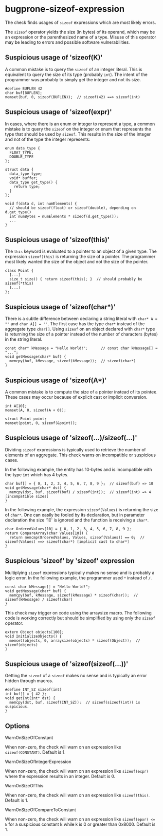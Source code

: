 bugprone-sizeof-expression
==========================

The check finds usages of `sizeof` expressions which are most likely
errors.

The `sizeof` operator yields the size (in bytes) of its operand, which
may be an expression or the parenthesized name of a type. Misuse of this
operator may be leading to errors and possible software vulnerabilities.

Suspicious usage of 'sizeof(K)'
-------------------------------

A common mistake is to query the `sizeof` of an integer literal. This is
equivalent to query the size of its type (probably `int`). The intent of
the programmer was probably to simply get the integer and not its size.

    #define BUFLEN 42
    char buf[BUFLEN];
    memset(buf, 0, sizeof(BUFLEN));  // sizeof(42) ==> sizeof(int)

Suspicious usage of 'sizeof(expr)'
----------------------------------

In cases, where there is an enum or integer to represent a type, a
common mistake is to query the `sizeof` on the integer or enum that
represents the type that should be used by `sizeof`. This results in the
size of the integer and not of the type the integer represents:

    enum data_type {
      FLOAT_TYPE,
      DOUBLE_TYPE
    };

    struct data {
      data_type type;
      void* buffer;
      data_type get_type() {
        return type;
      }
    };

    void f(data d, int numElements) {
      // should be sizeof(float) or sizeof(double), depending on d.get_type()
      int numBytes = numElements * sizeof(d.get_type());
      ...
    }

Suspicious usage of 'sizeof(this)'
----------------------------------

The `this` keyword is evaluated to a pointer to an object of a given
type. The expression `sizeof(this)` is returning the size of a pointer.
The programmer most likely wanted the size of the object and not the
size of the pointer.

    class Point {
      [...]
      size_t size() { return sizeof(this); }  // should probably be sizeof(*this)
      [...]
    };

Suspicious usage of 'sizeof(char\*)'
------------------------------------

There is a subtle difference between declaring a string literal with
`char* A = ""` and `char A[] = ""`. The first case has the type `char*`
instead of the aggregate type `char[]`. Using `sizeof` on an object
declared with `char*` type is returning the size of a pointer instead of
the number of characters (bytes) in the string literal.

    const char* kMessage = "Hello World!";      // const char kMessage[] = "...";
    void getMessage(char* buf) {
      memcpy(buf, kMessage, sizeof(kMessage));  // sizeof(char*)
    }

Suspicious usage of 'sizeof(A\*)'
---------------------------------

A common mistake is to compute the size of a pointer instead of its
pointee. These cases may occur because of explicit cast or implicit
conversion.

    int A[10];
    memset(A, 0, sizeof(A + 0));

    struct Point point;
    memset(point, 0, sizeof(&point));

Suspicious usage of 'sizeof(...)/sizeof(...)'
---------------------------------------------

Dividing `sizeof` expressions is typically used to retrieve the number
of elements of an aggregate. This check warns on incompatible or
suspicious cases.

In the following example, the entity has 10-bytes and is incompatible
with the type `int` which has 4 bytes.

    char buf[] = { 0, 1, 2, 3, 4, 5, 6, 7, 8, 9 };  // sizeof(buf) => 10
    void getMessage(char* dst) {
      memcpy(dst, buf, sizeof(buf) / sizeof(int));  // sizeof(int) => 4  [incompatible sizes]
    }

In the following example, the expression `sizeof(Values)` is returning
the size of `char*`. One can easily be fooled by its declaration, but in
parameter declaration the size '10' is ignored and the function is
receiving a `char*`.

    char OrderedValues[10] = { 0, 1, 2, 3, 4, 5, 6, 7, 8, 9 };
    return CompareArray(char Values[10]) {
      return memcmp(OrderedValues, Values, sizeof(Values)) == 0;  // sizeof(Values) ==> sizeof(char*) [implicit cast to char*]
    }

Suspicious 'sizeof' by 'sizeof' expression
------------------------------------------

Multiplying `sizeof` expressions typically makes no sense and is
probably a logic error. In the following example, the programmer used
`*` instead of `/`.

    const char kMessage[] = "Hello World!";
    void getMessage(char* buf) {
      memcpy(buf, kMessage, sizeof(kMessage) * sizeof(char));  //  sizeof(kMessage) / sizeof(char)
    }

This check may trigger on code using the arraysize macro. The following
code is working correctly but should be simplified by using only the
`sizeof` operator.

    extern Object objects[100];
    void InitializeObjects() {
      memset(objects, 0, arraysize(objects) * sizeof(Object));  // sizeof(objects)
    }

Suspicious usage of 'sizeof(sizeof(...))'
-----------------------------------------

Getting the `sizeof` of a `sizeof` makes no sense and is typically an
error hidden through macros.

    #define INT_SZ sizeof(int)
    int buf[] = { 42 };
    void getInt(int* dst) {
      memcpy(dst, buf, sizeof(INT_SZ));  // sizeof(sizeof(int)) is suspicious.
    }

Options
-------

WarnOnSizeOfConstant

When non-zero, the check will warn on an expression like
`sizeof(CONSTANT)`. Default is <span class="title-ref">1</span>.

WarnOnSizeOfIntegerExpression

When non-zero, the check will warn on an expression like `sizeof(expr)`
where the expression results in an integer. Default is <span
class="title-ref">0</span>.

WarnOnSizeOfThis

When non-zero, the check will warn on an expression like `sizeof(this)`.
Default is <span class="title-ref">1</span>.

WarnOnSizeOfCompareToConstant

When non-zero, the check will warn on an expression like
`sizeof(epxr) <= k` for a suspicious constant <span
class="title-ref">k</span> while <span class="title-ref">k</span> is
<span class="title-ref">0</span> or greater than <span
class="title-ref">0x8000</span>. Default is <span
class="title-ref">1</span>.
